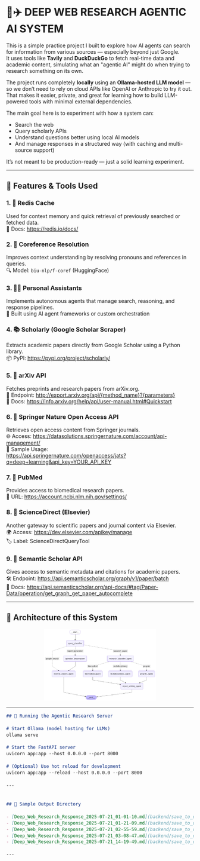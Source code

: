 # 🧠✈️ DEEP WEB RESEARCH AGENTIC AI SYSTEM

This is a simple practice project I built to explore how AI agents can search for information from various sources — especially beyond just Google.  
It uses tools like **Tavily** and **DuckDuckGo** to fetch real-time data and academic content, simulating what an "agentic AI" might do when trying to research something on its own.

The project runs completely **locally** using an **Ollama-hosted LLM model** — so we don’t need to rely on cloud APIs like OpenAI or Anthropic to try it out. That makes it easier, private, and great for learning how to build LLM-powered tools with minimal external dependencies.

The main goal here is to experiment with how a system can:  
- Search the web  
- Query scholarly APIs  
- Understand questions better using local AI models  
- And manage responses in a structured way (with caching and multi-source support)

It’s not meant to be production-ready — just a solid learning experiment.

---

## 🧰 Features & Tools Used

### 1. 🧠 Redis Cache  
Used for context memory and quick retrieval of previously searched or fetched data.  
📄 Docs: https://redis.io/docs/

### 2. 🔄 Coreference Resolution  
Improves context understanding by resolving pronouns and references in queries.  
🔍 Model: `biu-nlp/f-coref` (HuggingFace)

### 3. 🧑‍💻 Personal Assistants  
Implements autonomous agents that manage search, reasoning, and response pipelines.  
🤖 Built using AI agent frameworks or custom orchestration

### 4. 📚 Scholarly (Google Scholar Scraper)  
Extracts academic papers directly from Google Scholar using a Python library.  
📦 PyPI: https://pypi.org/project/scholarly/

### 5. 🧾 arXiv API  
Fetches preprints and research papers from arXiv.org.  
🔗 Endpoint: http://export.arxiv.org/api/{method_name}?{parameters}  
📖 Docs: https://info.arxiv.org/help/api/user-manual.html#Quickstart

### 6. 📖 Springer Nature Open Access API  
Retrieves open access content from Springer journals.  
🌐 Access: https://datasolutions.springernature.com/account/api-management/  
📌 Sample Usage:  
https://api.springernature.com/openaccess/jats?q=deep+learning&api_key=YOUR_API_KEY

### 7. 🧬 PubMed  
Provides access to biomedical research papers.  
🔗 URL: https://account.ncbi.nlm.nih.gov/settings/

### 8. 🧪 ScienceDirect (Elsevier)  
Another gateway to scientific papers and journal content via Elsevier.  
🌍 Access: https://dev.elsevier.com/apikey/manage  
🏷️ Label: ScienceDirectQueryTool

### 9. 🧠 Semantic Scholar API  
Gives access to semantic metadata and citations for academic papers.  
🛠️ Endpoint: https://api.semanticscholar.org/graph/v1/paper/batch  
📘 Docs: https://api.semanticscholar.org/api-docs/#tag/Paper-Data/operation/get_graph_get_paper_autocomplete

---

## 📸 Architecture of this System

<div align="center">
  <img src="frontend/statics/media/graph_architecture.png" width="300" alt="System architecture diagram"/>
</div>

---

````markdown
## 🚀 Running the Agentic Research Server

# Start Ollama (model hosting for LLMs)
ollama serve

# Start the FastAPI server
uvicorn app:app --host 0.0.0.0 --port 8000

# (Optional) Use hot reload for development
uvicorn app:app --reload --host 0.0.0.0 --port 8000

---


## 📂 Sample Output Directory

- [Deep_Web_Research_Response_2025-07-21_01-01-10.md](backend/save_to_documents/Deep_Web_Research_Response_2025-07-21_01-01-10.md)
- [Deep_Web_Research_Response_2025-07-21_01-21-09.md](backend/save_to_documents/Deep_Web_Research_Response_2025-07-21_01-21-09.md)
- [Deep_Web_Research_Response_2025-07-21_02-55-59.md](backend/save_to_documents/Deep_Web_Research_Response_2025-07-21_02-55-59.md)
- [Deep_Web_Research_Response_2025-07-21_03-08-47.md](backend/save_to_documents/Deep_Web_Research_Response_2025-07-21_03-08-47.md)
- [Deep_Web_Research_Response_2025-07-21_14-19-49.md](backend/save_to_documents/Deep_Web_Research_Response_2025-07-21_14-19-49.md)

---